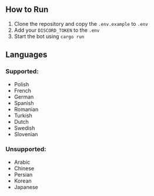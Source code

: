 ## How to Run
1. Clone the repository and copy the `.env.example` to `.env`
2. Add your `DISCORD_TOKEN` to the `.env`
3. Start the bot using `cargo run`

## Languages

### Supported:
- Polish
- French
- German
- Spanish
- Romanian
- Turkish
- Dutch
- Swedish
- Slovenian

### Unsupported:
- Arabic
- Chinese
- Persian
- Korean
- Japanese
